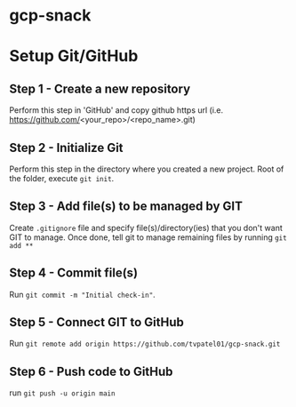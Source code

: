 # gcp-snack

# Setup Git/GitHub

## Step 1 - Create a new repository
Perform this step in 'GitHub' and copy github https url (i.e. https://github.com/<your_repo>/<repo_name>.git)

## Step 2 - Initialize Git
Perform this step in the directory where you created a new project. Root of the folder, execute `git init`. 

## Step 3 - Add file(s) to be managed by GIT
Create `.gitignore` file and specify file(s)/directory(ies) that you don't want GIT to manage. Once done, tell git to manage remaining files by running `git add **`

## Step 4 - Commit file(s)
Run `git commit -m "Initial check-in"`. 

## Step 5 - Connect GIT to GitHub
Run `git remote add origin https://github.com/tvpatel01/gcp-snack.git`

## Step 6 - Push code to GitHub
run `git push -u origin main`

